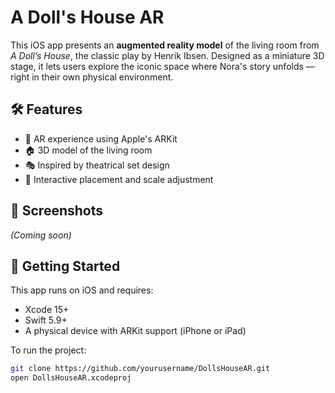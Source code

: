 # A Doll's House AR

This iOS app presents an **augmented reality model** of the living room from *A Doll’s House*, the classic play by Henrik Ibsen. Designed as a miniature 3D stage, it lets users explore the iconic space where Nora's story unfolds — right in their own physical environment.

## 🛠️ Features

- 📱 AR experience using Apple's ARKit
- 🏠 3D model of the living room
- 🎭 Inspired by theatrical set design
- 🧭 Interactive placement and scale adjustment

## 📸 Screenshots

*(Coming soon)*

## 🚀 Getting Started

This app runs on iOS and requires:

- Xcode 15+
- Swift 5.9+
- A physical device with ARKit support (iPhone or iPad)

To run the project:

```bash
git clone https://github.com/yourusername/DollsHouseAR.git
open DollsHouseAR.xcodeproj
